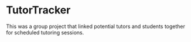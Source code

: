 # TutorTracker
This was a group project that linked potential tutors and students together for scheduled tutoring sessions.
